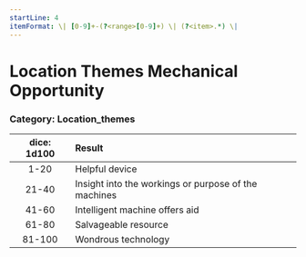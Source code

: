 ```yaml
---
startLine: 4
itemFormat: \| [0-9]+-(?<range>[0-9]+) \| (?<item>.*) \|
---
```

# Location Themes Mechanical Opportunity
### Category: Location_themes

| dice: 1d100 | Result |
|:----:|:-------|
| 1-20 | Helpful device |
| 21-40 | Insight into the workings or purpose of the machines |
| 41-60 | Intelligent machine offers aid |
| 61-80 | Salvageable resource |
| 81-100 | Wondrous technology |